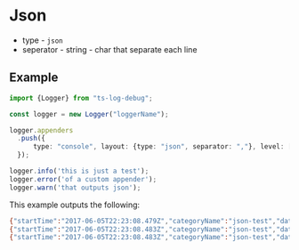 # Json

* type - `json`
* seperator - string - char that separate each line

## Example

```typescript
import {Logger} from "ts-log-debug";

const logger = new Logger("loggerName");

logger.appenders
  .push({
      type: "console", layout: {type: "json", separator: ","}, level: ["debug", "info", "trace"]
  });

logger.info('this is just a test');
logger.error('of a custom appender');
logger.warn('that outputs json');
```
This example outputs the following:
 
```bash
{"startTime":"2017-06-05T22:23:08.479Z","categoryName":"json-test","data":["this is just a test"],"level":"INFO","context":{}},
{"startTime":"2017-06-05T22:23:08.483Z","categoryName":"json-test","data":["of a custom appender"],"level":"ERROR","context":{}},
{"startTime":"2017-06-05T22:23:08.483Z","categoryName":"json-test","data":["that outputs json"],"level""WARN","context":{}},
```